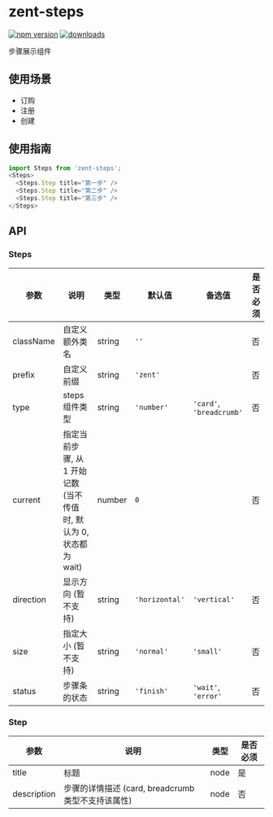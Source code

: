 # zent-steps

[![npm version](https://img.shields.io/npm/v/zent-steps.svg?style=flat)](https://www.npmjs.com/package/zent-steps) [![downloads](https://img.shields.io/npm/dt/zent-steps.svg)](https://www.npmjs.com/package/zent-steps)

步骤展示组件

## 使用场景

-   订购
-   注册
-   创建

## 使用指南

```javascript
import Steps from 'zent-steps';
<Steps>
  <Steps.Step title="第一步" />
  <Steps.Step title="第二步" />
  <Steps.Step title="第三步" />
</Steps>
```

## API

### Steps

| 参数        | 说明                                         | 类型     | 默认值            | 备选值                       | 是否必须 |
| --------- | ------------------------------------------ | ------ | -------------- | ------------------------- | ---- |
| className | 自定义额外类名                                    | string | `''`           |                           | 否    |
| prefix    | 自定义前缀                                      | string | `'zent'`       |                           | 否    |
| type      | steps组件类型                                  | string | `'number'`     | `'card'`,  `'breadcrumb'` | 否    |
| current   | 指定当前步骤, 从 1 开始记数 (当不传值时, 默认为 0, 状态都为 wait) | number | `0`            |                           | 否    |
| direction | 显示方向 (暂不支持)                                | string | `'horizontal'` | `'vertical'`              | 否    |
| size      | 指定大小 (暂不支持)                                | string | `'normal'`     | `'small'`                 | 否    |
| status    | 步骤条的状态                                     | string | `'finish'`     | `'wait'`, `'error'`       | 否    |

### Step

| 参数          | 说明                                  | 类型   | 是否必须 |
| ----------- | ----------------------------------- | ---- | ---- |
| title       | 标题                                  | node | 是    |
| description | 步骤的详情描述 (card, breadcrumb 类型不支持该属性) | node | 否    |
